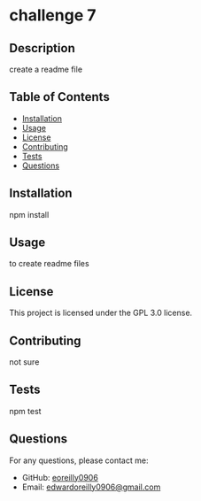 # challenge 7

## Description
create a readme file

## Table of Contents
- [Installation](#installation)
- [Usage](#usage)
- [License](#license)
- [Contributing](#contributing)
- [Tests](#tests)
- [Questions](#questions)

## Installation
npm install

## Usage
to create readme files

## License
This project is licensed under the GPL 3.0 license.

## Contributing
not sure

## Tests
npm test

## Questions
For any questions, please contact me:
- GitHub: [eoreilly0906](https://github.com/eoreilly0906)
- Email: edwardoreilly0906@gmail.com